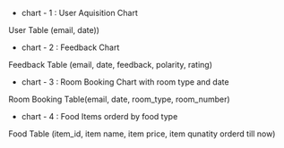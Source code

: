 - chart - 1 : User Aquisition Chart
  
User Table (email, date))

- chart - 2 : Feedback Chart

Feedback Table (email, date, feedback, polarity, rating)
  
- chart - 3 : Room Booking Chart with room type and date

Room Booking Table(email, date, room_type, room_number)
  
- chart - 4 : Food Items orderd by food type

Food Table (item_id, item name, item price, item qunatity orderd till now)